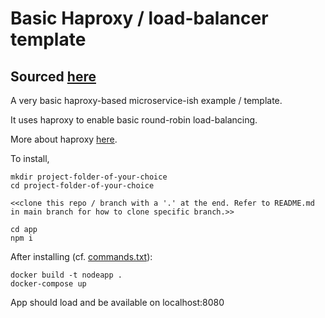 # Basic Haproxy / load-balancer template  

## Sourced [here](https://www.youtube.com/watch?v=9sAg7RooEDc)

A very basic haproxy-based microservice-ish example / template.  

It uses haproxy to enable basic round-robin load-balancing.  

More about haproxy [here](https://www.haproxy.org/).  

To install, 
```  
mkdir project-folder-of-your-choice  
cd project-folder-of-your-choice

<<clone this repo / branch with a '.' at the end. Refer to README.md in main branch for how to clone specific branch.>>

cd app  
npm i  
```

After installing (cf. [commands.txt](./commands.txt)):
```
docker build -t nodeapp .
docker-compose up 
```

App should load and be available on localhost:8080
